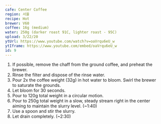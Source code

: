 ```yaml
---
cafe: Center Coffee
region: 서울
recipe: Hot
brewer: V60 
coffee: 16g (medium)
water: 250g (darker roast 91C, lighter roast - 95C)
upload: 3/22/20
ytUrl: https://www.youtube.com/watch?v=oaVrqu6eU_w
ytIframe: https://www.youtube.com/embed/oaVrqu6eU_w
id: 9
---
```


1. If possible, remove the chaff from the ground coffee, and preheat the brewer.
2. Rinse the filter and dispose of the rinse water.
3. Pour 2x the coffee weight (32g) in hot water to bloom. Swirl the brewer to saturate the grounds.
4. Let bloom for 30 seconds.
5. Pour to 120g total weight in a circular motion.
6. Pour to 250g total weight in a slow, steady stream right in the center aiming to maintain the slurry level. (~1:40)
7. Use a spoon and stir the slurry.
8. Let drain completely. (~2:30)